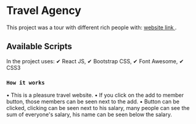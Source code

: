 # Travel Agency

This project was a tour with different rich people with: [ website link ](https://richest-people-tour-in-the-world.netlify.app/).

## Available Scripts

In the project uses:
✔ React JS,
✔ Bootstrap CSS,
✔ Font Awesome,
✔ CSS3

### `How it works`

• This is a pleasure travel website.
• If you click on the add to member button, those members can be seen next to the add.
• Button can be clicked, clicking can be seen next to his salary, many people can see the sum of everyone's salary, his name can be seen below the salary.
